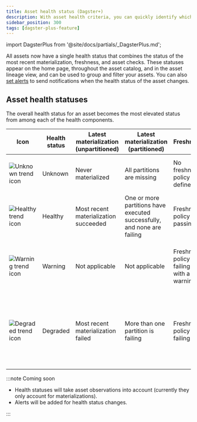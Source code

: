 ```yaml
---
title: Asset health status (Dagster+)
description: With asset health criteria, you can quickly identify which datasets are performing well and which need attention in Dagster+.
sidebar_position: 300
tags: [dagster-plus-feature]
---
```


import DagsterPlus from '@site/docs/partials/\_DagsterPlus.md';

<DagsterPlus />

All assets now have a single health status that combines the status of the most recent materialization, freshness, and asset checks. These statuses appear on the home page, throughout the asset catalog, and in the asset lineage view, and can be used to group and filter your assets. You can also [set alerts](/guides/observe/alerts) to send notifications when the health status of the asset changes.

## Asset health statuses

The overall health status for an asset becomes the most elevated status from among each of the health components.

| Icon                                                                                 | Health status | Latest materialization (unpartitioned) | Latest materialization (partitioned)                                    | Freshness                                  | Asset checks                                                            |
| ------------------------------------------------------------------------------------ | ------------- | -------------------------------------- | ----------------------------------------------------------------------- | ------------------------------------------ | ----------------------------------------------------------------------- |
| ![Unknown trend icon](/images/guides/observe/status.svg)           | Unknown       | Never materialized                     | All partitions are missing                                              | No freshness policy defined                | No asset checks defined or executed                                     |
| ![Healthy trend icon](/images/guides/observe/successful_trend.svg) | Healthy       | Most recent materialization succeeded  | One or more partitions have executed successfully, and none are failing | Freshness policy is passing                | All asset checks that have executed are passing                         |
| ![Warning trend icon](/images/guides/observe/warning_trend.svg)    | Warning       | Not applicable                         | Not applicable                                                          | Freshness policy is failing with a warning | Some asset checks are failing with a warning                            |
| ![Degraded trend icon](/images/guides/observe/failure_trend.svg)   | Degraded      | Most recent materialization failed     | More than one partition is failing                                      | Freshness policy is failing                | Some asset checks are failing, or had an error on most recent execution |

:::note Coming soon

- Health statuses will take asset observations into account (currently they only account for materializations).
- Alerts will be added for health status changes.

:::

